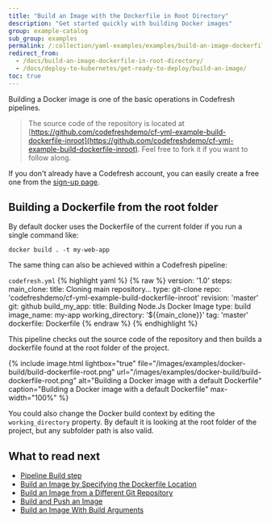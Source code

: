 ```yaml
---
title: "Build an Image with the Dockerfile in Root Directory"
description: "Get started quickly with building Docker images"
group: example-catalog
sub_group: examples
permalink: /:collection/yaml-examples/examples/build-an-image-dockerfile-in-root-directory/
redirect_from:
  - /docs/build-an-image-dockerfile-in-root-directory/
  - /docs/deploy-to-kubernetes/get-ready-to-deploy/build-an-image/
toc: true
---
```

Building a Docker image is one of the basic operations in Codefresh pipelines.

>The source code of the repository is located at [https://github.com/codefreshdemo/cf-yml-example-build-dockerfile-inroot](https://github.com/codefreshdemo/cf-yml-example-build-dockerfile-inroot). Feel free to fork it if you want to follow along.

If you don't already have a Codefresh account, you can easily create a free one from the [sign-up page]({{site.baseurl}}/docs/getting-started/create-a-codefresh-account/).


## Building a Dockerfile from the root folder

By default docker uses the Dockerfile of the current folder if you run a single command like:

```
docker build . -t my-web-app
```

The same thing can also be achieved within a Codefresh pipeline:


  `codefresh.yml`
{% highlight yaml %}
{% raw %}
version: '1.0'
steps:
  main_clone:
    title: Cloning main repository...
    type: git-clone
    repo: 'codefreshdemo/cf-yml-example-build-dockerfile-inroot'
    revision: 'master'
    git: github
  build_my_app:
    title: Building Node.Js Docker Image
    type: build
    image_name: my-app
    working_directory: '${{main_clone}}'
    tag: 'master'
    dockerfile: Dockerfile
{% endraw %}
{% endhighlight %}

This pipeline checks out the source code of the repository and then builds a dockerfile found at the root folder of the project.

{% include image.html 
lightbox="true" 
file="/images/examples/docker-build/build-dockerfile-root.png" 
url="/images/examples/docker-build/build-dockerfile-root.png" 
alt="Building a Docker image with a default Dockerfile"
caption="Building a Docker image with a default Dockerfile"
max-width="100%" 
%}

You could also change the Docker build context by editing the `working_directory` property. By default it is looking at the root folder of the project, but any subfolder path is also valid.

## What to read next

- [Pipeline Build step]({{site.baseurl}}/docs/codefresh-yaml/steps/build/)
- [Build an Image by Specifying the Dockerfile Location]({{site.baseurl}}/docs/yaml-examples/examples/build-an-image-specify-dockerfile-location)
- [Build an Image from a Different Git Repository]({{site.baseurl}}/docs/yaml-examples/examples/build-an-image-from-a-different-git-repository)
- [Build and Push an Image]({{site.baseurl}}/docs/yaml-examples/examples/build-and-push-an-image)
- [Build an Image With Build Arguments]({{site.baseurl}}/docs/yaml-examples/examples/build-an-image-with-build-arguments)